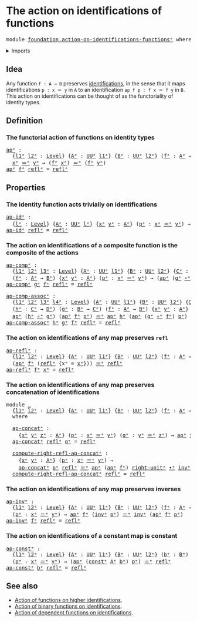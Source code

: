 # The action on identifications of functions

<pre class="Agda"><a id="55" class="Keyword">module</a> <a id="62" href="foundation.action-on-identifications-functions%25E1%25B5%2589.html" class="Module">foundation.action-on-identifications-functionsᵉ</a> <a id="110" class="Keyword">where</a>
</pre>
<details><summary>Imports</summary>

<pre class="Agda"><a id="166" class="Keyword">open</a> <a id="171" class="Keyword">import</a> <a id="178" href="foundation.universe-levels%25E1%25B5%2589.html" class="Module">foundation.universe-levelsᵉ</a>

<a id="207" class="Keyword">open</a> <a id="212" class="Keyword">import</a> <a id="219" href="foundation-core.constant-maps%25E1%25B5%2589.html" class="Module">foundation-core.constant-mapsᵉ</a>
<a id="250" class="Keyword">open</a> <a id="255" class="Keyword">import</a> <a id="262" href="foundation-core.function-types%25E1%25B5%2589.html" class="Module">foundation-core.function-typesᵉ</a>
<a id="294" class="Keyword">open</a> <a id="299" class="Keyword">import</a> <a id="306" href="foundation-core.identity-types%25E1%25B5%2589.html" class="Module">foundation-core.identity-typesᵉ</a>
</pre>
</details>

## Idea

Any function `f : A → B` preserves
[identifications](foundation-core.identity-types.md), in the sense that it maps
identifications `p : x ＝ y` in `A` to an identification `ap f p : f x ＝ f y`
in `B`. This action on identifications can be thought of as the functoriality of
identity types.

## Definition

### The functorial action of functions on identity types

<pre class="Agda"><a id="apᵉ"></a><a id="735" href="foundation.action-on-identifications-functions%25E1%25B5%2589.html#735" class="Function">apᵉ</a> <a id="739" class="Symbol">:</a>
  <a id="743" class="Symbol">{</a><a id="744" href="foundation.action-on-identifications-functions%25E1%25B5%2589.html#744" class="Bound">l1ᵉ</a> <a id="748" href="foundation.action-on-identifications-functions%25E1%25B5%2589.html#748" class="Bound">l2ᵉ</a> <a id="752" class="Symbol">:</a> <a id="754" href="Agda.Primitive.html#742" class="Postulate">Level</a><a id="759" class="Symbol">}</a> <a id="761" class="Symbol">{</a><a id="762" href="foundation.action-on-identifications-functions%25E1%25B5%2589.html#762" class="Bound">Aᵉ</a> <a id="765" class="Symbol">:</a> <a id="767" href="Agda.Primitive.html#429" class="Primitive">UUᵉ</a> <a id="771" href="foundation.action-on-identifications-functions%25E1%25B5%2589.html#744" class="Bound">l1ᵉ</a><a id="774" class="Symbol">}</a> <a id="776" class="Symbol">{</a><a id="777" href="foundation.action-on-identifications-functions%25E1%25B5%2589.html#777" class="Bound">Bᵉ</a> <a id="780" class="Symbol">:</a> <a id="782" href="Agda.Primitive.html#429" class="Primitive">UUᵉ</a> <a id="786" href="foundation.action-on-identifications-functions%25E1%25B5%2589.html#748" class="Bound">l2ᵉ</a><a id="789" class="Symbol">}</a> <a id="791" class="Symbol">(</a><a id="792" href="foundation.action-on-identifications-functions%25E1%25B5%2589.html#792" class="Bound">fᵉ</a> <a id="795" class="Symbol">:</a> <a id="797" href="foundation.action-on-identifications-functions%25E1%25B5%2589.html#762" class="Bound">Aᵉ</a> <a id="800" class="Symbol">→</a> <a id="802" href="foundation.action-on-identifications-functions%25E1%25B5%2589.html#777" class="Bound">Bᵉ</a><a id="804" class="Symbol">)</a> <a id="806" class="Symbol">{</a><a id="807" href="foundation.action-on-identifications-functions%25E1%25B5%2589.html#807" class="Bound">xᵉ</a> <a id="810" href="foundation.action-on-identifications-functions%25E1%25B5%2589.html#810" class="Bound">yᵉ</a> <a id="813" class="Symbol">:</a> <a id="815" href="foundation.action-on-identifications-functions%25E1%25B5%2589.html#762" class="Bound">Aᵉ</a><a id="817" class="Symbol">}</a> <a id="819" class="Symbol">→</a>
  <a id="823" href="foundation.action-on-identifications-functions%25E1%25B5%2589.html#807" class="Bound">xᵉ</a> <a id="826" href="foundation-core.identity-types%25E1%25B5%2589.html#2730" class="Function Operator">＝ᵉ</a> <a id="829" href="foundation.action-on-identifications-functions%25E1%25B5%2589.html#810" class="Bound">yᵉ</a> <a id="832" class="Symbol">→</a> <a id="834" class="Symbol">(</a><a id="835" href="foundation.action-on-identifications-functions%25E1%25B5%2589.html#792" class="Bound">fᵉ</a> <a id="838" href="foundation.action-on-identifications-functions%25E1%25B5%2589.html#807" class="Bound">xᵉ</a><a id="840" class="Symbol">)</a> <a id="842" href="foundation-core.identity-types%25E1%25B5%2589.html#2730" class="Function Operator">＝ᵉ</a> <a id="845" class="Symbol">(</a><a id="846" href="foundation.action-on-identifications-functions%25E1%25B5%2589.html#792" class="Bound">fᵉ</a> <a id="849" href="foundation.action-on-identifications-functions%25E1%25B5%2589.html#810" class="Bound">yᵉ</a><a id="851" class="Symbol">)</a>
<a id="853" href="foundation.action-on-identifications-functions%25E1%25B5%2589.html#735" class="Function">apᵉ</a> <a id="857" href="foundation.action-on-identifications-functions%25E1%25B5%2589.html#857" class="Bound">fᵉ</a> <a id="860" href="foundation-core.identity-types%25E1%25B5%2589.html#2694" class="InductiveConstructor">reflᵉ</a> <a id="866" class="Symbol">=</a> <a id="868" href="foundation-core.identity-types%25E1%25B5%2589.html#2694" class="InductiveConstructor">reflᵉ</a>
</pre>
## Properties

### The identity function acts trivially on identifications

<pre class="Agda"><a id="ap-idᵉ"></a><a id="963" href="foundation.action-on-identifications-functions%25E1%25B5%2589.html#963" class="Function">ap-idᵉ</a> <a id="970" class="Symbol">:</a>
  <a id="974" class="Symbol">{</a><a id="975" href="foundation.action-on-identifications-functions%25E1%25B5%2589.html#975" class="Bound">lᵉ</a> <a id="978" class="Symbol">:</a> <a id="980" href="Agda.Primitive.html#742" class="Postulate">Level</a><a id="985" class="Symbol">}</a> <a id="987" class="Symbol">{</a><a id="988" href="foundation.action-on-identifications-functions%25E1%25B5%2589.html#988" class="Bound">Aᵉ</a> <a id="991" class="Symbol">:</a> <a id="993" href="Agda.Primitive.html#429" class="Primitive">UUᵉ</a> <a id="997" href="foundation.action-on-identifications-functions%25E1%25B5%2589.html#975" class="Bound">lᵉ</a><a id="999" class="Symbol">}</a> <a id="1001" class="Symbol">{</a><a id="1002" href="foundation.action-on-identifications-functions%25E1%25B5%2589.html#1002" class="Bound">xᵉ</a> <a id="1005" href="foundation.action-on-identifications-functions%25E1%25B5%2589.html#1005" class="Bound">yᵉ</a> <a id="1008" class="Symbol">:</a> <a id="1010" href="foundation.action-on-identifications-functions%25E1%25B5%2589.html#988" class="Bound">Aᵉ</a><a id="1012" class="Symbol">}</a> <a id="1014" class="Symbol">(</a><a id="1015" href="foundation.action-on-identifications-functions%25E1%25B5%2589.html#1015" class="Bound">pᵉ</a> <a id="1018" class="Symbol">:</a> <a id="1020" href="foundation.action-on-identifications-functions%25E1%25B5%2589.html#1002" class="Bound">xᵉ</a> <a id="1023" href="foundation-core.identity-types%25E1%25B5%2589.html#2730" class="Function Operator">＝ᵉ</a> <a id="1026" href="foundation.action-on-identifications-functions%25E1%25B5%2589.html#1005" class="Bound">yᵉ</a><a id="1028" class="Symbol">)</a> <a id="1030" class="Symbol">→</a> <a id="1032" class="Symbol">(</a><a id="1033" href="foundation.action-on-identifications-functions%25E1%25B5%2589.html#735" class="Function">apᵉ</a> <a id="1037" href="foundation-core.function-types%25E1%25B5%2589.html#309" class="Function">idᵉ</a> <a id="1041" href="foundation.action-on-identifications-functions%25E1%25B5%2589.html#1015" class="Bound">pᵉ</a><a id="1043" class="Symbol">)</a> <a id="1045" href="foundation-core.identity-types%25E1%25B5%2589.html#2730" class="Function Operator">＝ᵉ</a> <a id="1048" href="foundation.action-on-identifications-functions%25E1%25B5%2589.html#1015" class="Bound">pᵉ</a>
<a id="1051" href="foundation.action-on-identifications-functions%25E1%25B5%2589.html#963" class="Function">ap-idᵉ</a> <a id="1058" href="foundation-core.identity-types%25E1%25B5%2589.html#2694" class="InductiveConstructor">reflᵉ</a> <a id="1064" class="Symbol">=</a> <a id="1066" href="foundation-core.identity-types%25E1%25B5%2589.html#2694" class="InductiveConstructor">reflᵉ</a>
</pre>
### The action on identifications of a composite function is the composite of the actions

<pre class="Agda"><a id="ap-compᵉ"></a><a id="1176" href="foundation.action-on-identifications-functions%25E1%25B5%2589.html#1176" class="Function">ap-compᵉ</a> <a id="1185" class="Symbol">:</a>
  <a id="1189" class="Symbol">{</a><a id="1190" href="foundation.action-on-identifications-functions%25E1%25B5%2589.html#1190" class="Bound">l1ᵉ</a> <a id="1194" href="foundation.action-on-identifications-functions%25E1%25B5%2589.html#1194" class="Bound">l2ᵉ</a> <a id="1198" href="foundation.action-on-identifications-functions%25E1%25B5%2589.html#1198" class="Bound">l3ᵉ</a> <a id="1202" class="Symbol">:</a> <a id="1204" href="Agda.Primitive.html#742" class="Postulate">Level</a><a id="1209" class="Symbol">}</a> <a id="1211" class="Symbol">{</a><a id="1212" href="foundation.action-on-identifications-functions%25E1%25B5%2589.html#1212" class="Bound">Aᵉ</a> <a id="1215" class="Symbol">:</a> <a id="1217" href="Agda.Primitive.html#429" class="Primitive">UUᵉ</a> <a id="1221" href="foundation.action-on-identifications-functions%25E1%25B5%2589.html#1190" class="Bound">l1ᵉ</a><a id="1224" class="Symbol">}</a> <a id="1226" class="Symbol">{</a><a id="1227" href="foundation.action-on-identifications-functions%25E1%25B5%2589.html#1227" class="Bound">Bᵉ</a> <a id="1230" class="Symbol">:</a> <a id="1232" href="Agda.Primitive.html#429" class="Primitive">UUᵉ</a> <a id="1236" href="foundation.action-on-identifications-functions%25E1%25B5%2589.html#1194" class="Bound">l2ᵉ</a><a id="1239" class="Symbol">}</a> <a id="1241" class="Symbol">{</a><a id="1242" href="foundation.action-on-identifications-functions%25E1%25B5%2589.html#1242" class="Bound">Cᵉ</a> <a id="1245" class="Symbol">:</a> <a id="1247" href="Agda.Primitive.html#429" class="Primitive">UUᵉ</a> <a id="1251" href="foundation.action-on-identifications-functions%25E1%25B5%2589.html#1198" class="Bound">l3ᵉ</a><a id="1254" class="Symbol">}</a> <a id="1256" class="Symbol">(</a><a id="1257" href="foundation.action-on-identifications-functions%25E1%25B5%2589.html#1257" class="Bound">gᵉ</a> <a id="1260" class="Symbol">:</a> <a id="1262" href="foundation.action-on-identifications-functions%25E1%25B5%2589.html#1227" class="Bound">Bᵉ</a> <a id="1265" class="Symbol">→</a> <a id="1267" href="foundation.action-on-identifications-functions%25E1%25B5%2589.html#1242" class="Bound">Cᵉ</a><a id="1269" class="Symbol">)</a>
  <a id="1273" class="Symbol">(</a><a id="1274" href="foundation.action-on-identifications-functions%25E1%25B5%2589.html#1274" class="Bound">fᵉ</a> <a id="1277" class="Symbol">:</a> <a id="1279" href="foundation.action-on-identifications-functions%25E1%25B5%2589.html#1212" class="Bound">Aᵉ</a> <a id="1282" class="Symbol">→</a> <a id="1284" href="foundation.action-on-identifications-functions%25E1%25B5%2589.html#1227" class="Bound">Bᵉ</a><a id="1286" class="Symbol">)</a> <a id="1288" class="Symbol">{</a><a id="1289" href="foundation.action-on-identifications-functions%25E1%25B5%2589.html#1289" class="Bound">xᵉ</a> <a id="1292" href="foundation.action-on-identifications-functions%25E1%25B5%2589.html#1292" class="Bound">yᵉ</a> <a id="1295" class="Symbol">:</a> <a id="1297" href="foundation.action-on-identifications-functions%25E1%25B5%2589.html#1212" class="Bound">Aᵉ</a><a id="1299" class="Symbol">}</a> <a id="1301" class="Symbol">(</a><a id="1302" href="foundation.action-on-identifications-functions%25E1%25B5%2589.html#1302" class="Bound">pᵉ</a> <a id="1305" class="Symbol">:</a> <a id="1307" href="foundation.action-on-identifications-functions%25E1%25B5%2589.html#1289" class="Bound">xᵉ</a> <a id="1310" href="foundation-core.identity-types%25E1%25B5%2589.html#2730" class="Function Operator">＝ᵉ</a> <a id="1313" href="foundation.action-on-identifications-functions%25E1%25B5%2589.html#1292" class="Bound">yᵉ</a><a id="1315" class="Symbol">)</a> <a id="1317" class="Symbol">→</a> <a id="1319" class="Symbol">(</a><a id="1320" href="foundation.action-on-identifications-functions%25E1%25B5%2589.html#735" class="Function">apᵉ</a> <a id="1324" class="Symbol">(</a><a id="1325" href="foundation.action-on-identifications-functions%25E1%25B5%2589.html#1257" class="Bound">gᵉ</a> <a id="1328" href="foundation-core.function-types%25E1%25B5%2589.html#476" class="Function Operator">∘ᵉ</a> <a id="1331" href="foundation.action-on-identifications-functions%25E1%25B5%2589.html#1274" class="Bound">fᵉ</a><a id="1333" class="Symbol">)</a> <a id="1335" href="foundation.action-on-identifications-functions%25E1%25B5%2589.html#1302" class="Bound">pᵉ</a><a id="1337" class="Symbol">)</a> <a id="1339" href="foundation-core.identity-types%25E1%25B5%2589.html#2730" class="Function Operator">＝ᵉ</a> <a id="1342" class="Symbol">((</a><a id="1344" href="foundation.action-on-identifications-functions%25E1%25B5%2589.html#735" class="Function">apᵉ</a> <a id="1348" href="foundation.action-on-identifications-functions%25E1%25B5%2589.html#1257" class="Bound">gᵉ</a> <a id="1351" href="foundation-core.function-types%25E1%25B5%2589.html#476" class="Function Operator">∘ᵉ</a> <a id="1354" href="foundation.action-on-identifications-functions%25E1%25B5%2589.html#735" class="Function">apᵉ</a> <a id="1358" href="foundation.action-on-identifications-functions%25E1%25B5%2589.html#1274" class="Bound">fᵉ</a><a id="1360" class="Symbol">)</a> <a id="1362" href="foundation.action-on-identifications-functions%25E1%25B5%2589.html#1302" class="Bound">pᵉ</a><a id="1364" class="Symbol">)</a>
<a id="1366" href="foundation.action-on-identifications-functions%25E1%25B5%2589.html#1176" class="Function">ap-compᵉ</a> <a id="1375" href="foundation.action-on-identifications-functions%25E1%25B5%2589.html#1375" class="Bound">gᵉ</a> <a id="1378" href="foundation.action-on-identifications-functions%25E1%25B5%2589.html#1378" class="Bound">fᵉ</a> <a id="1381" href="foundation-core.identity-types%25E1%25B5%2589.html#2694" class="InductiveConstructor">reflᵉ</a> <a id="1387" class="Symbol">=</a> <a id="1389" href="foundation-core.identity-types%25E1%25B5%2589.html#2694" class="InductiveConstructor">reflᵉ</a>

<a id="ap-comp-assocᵉ"></a><a id="1396" href="foundation.action-on-identifications-functions%25E1%25B5%2589.html#1396" class="Function">ap-comp-assocᵉ</a> <a id="1411" class="Symbol">:</a>
  <a id="1415" class="Symbol">{</a><a id="1416" href="foundation.action-on-identifications-functions%25E1%25B5%2589.html#1416" class="Bound">l1ᵉ</a> <a id="1420" href="foundation.action-on-identifications-functions%25E1%25B5%2589.html#1420" class="Bound">l2ᵉ</a> <a id="1424" href="foundation.action-on-identifications-functions%25E1%25B5%2589.html#1424" class="Bound">l3ᵉ</a> <a id="1428" href="foundation.action-on-identifications-functions%25E1%25B5%2589.html#1428" class="Bound">l4ᵉ</a> <a id="1432" class="Symbol">:</a> <a id="1434" href="Agda.Primitive.html#742" class="Postulate">Level</a><a id="1439" class="Symbol">}</a> <a id="1441" class="Symbol">{</a><a id="1442" href="foundation.action-on-identifications-functions%25E1%25B5%2589.html#1442" class="Bound">Aᵉ</a> <a id="1445" class="Symbol">:</a> <a id="1447" href="Agda.Primitive.html#429" class="Primitive">UUᵉ</a> <a id="1451" href="foundation.action-on-identifications-functions%25E1%25B5%2589.html#1416" class="Bound">l1ᵉ</a><a id="1454" class="Symbol">}</a> <a id="1456" class="Symbol">{</a><a id="1457" href="foundation.action-on-identifications-functions%25E1%25B5%2589.html#1457" class="Bound">Bᵉ</a> <a id="1460" class="Symbol">:</a> <a id="1462" href="Agda.Primitive.html#429" class="Primitive">UUᵉ</a> <a id="1466" href="foundation.action-on-identifications-functions%25E1%25B5%2589.html#1420" class="Bound">l2ᵉ</a><a id="1469" class="Symbol">}</a> <a id="1471" class="Symbol">{</a><a id="1472" href="foundation.action-on-identifications-functions%25E1%25B5%2589.html#1472" class="Bound">Cᵉ</a> <a id="1475" class="Symbol">:</a> <a id="1477" href="Agda.Primitive.html#429" class="Primitive">UUᵉ</a> <a id="1481" href="foundation.action-on-identifications-functions%25E1%25B5%2589.html#1424" class="Bound">l3ᵉ</a><a id="1484" class="Symbol">}</a> <a id="1486" class="Symbol">{</a><a id="1487" href="foundation.action-on-identifications-functions%25E1%25B5%2589.html#1487" class="Bound">Dᵉ</a> <a id="1490" class="Symbol">:</a> <a id="1492" href="Agda.Primitive.html#429" class="Primitive">UUᵉ</a> <a id="1496" href="foundation.action-on-identifications-functions%25E1%25B5%2589.html#1428" class="Bound">l4ᵉ</a><a id="1499" class="Symbol">}</a>
  <a id="1503" class="Symbol">(</a><a id="1504" href="foundation.action-on-identifications-functions%25E1%25B5%2589.html#1504" class="Bound">hᵉ</a> <a id="1507" class="Symbol">:</a> <a id="1509" href="foundation.action-on-identifications-functions%25E1%25B5%2589.html#1472" class="Bound">Cᵉ</a> <a id="1512" class="Symbol">→</a> <a id="1514" href="foundation.action-on-identifications-functions%25E1%25B5%2589.html#1487" class="Bound">Dᵉ</a><a id="1516" class="Symbol">)</a> <a id="1518" class="Symbol">(</a><a id="1519" href="foundation.action-on-identifications-functions%25E1%25B5%2589.html#1519" class="Bound">gᵉ</a> <a id="1522" class="Symbol">:</a> <a id="1524" href="foundation.action-on-identifications-functions%25E1%25B5%2589.html#1457" class="Bound">Bᵉ</a> <a id="1527" class="Symbol">→</a> <a id="1529" href="foundation.action-on-identifications-functions%25E1%25B5%2589.html#1472" class="Bound">Cᵉ</a><a id="1531" class="Symbol">)</a> <a id="1533" class="Symbol">(</a><a id="1534" href="foundation.action-on-identifications-functions%25E1%25B5%2589.html#1534" class="Bound">fᵉ</a> <a id="1537" class="Symbol">:</a> <a id="1539" href="foundation.action-on-identifications-functions%25E1%25B5%2589.html#1442" class="Bound">Aᵉ</a> <a id="1542" class="Symbol">→</a> <a id="1544" href="foundation.action-on-identifications-functions%25E1%25B5%2589.html#1457" class="Bound">Bᵉ</a><a id="1546" class="Symbol">)</a> <a id="1548" class="Symbol">{</a><a id="1549" href="foundation.action-on-identifications-functions%25E1%25B5%2589.html#1549" class="Bound">xᵉ</a> <a id="1552" href="foundation.action-on-identifications-functions%25E1%25B5%2589.html#1552" class="Bound">yᵉ</a> <a id="1555" class="Symbol">:</a> <a id="1557" href="foundation.action-on-identifications-functions%25E1%25B5%2589.html#1442" class="Bound">Aᵉ</a><a id="1559" class="Symbol">}</a> <a id="1561" class="Symbol">(</a><a id="1562" href="foundation.action-on-identifications-functions%25E1%25B5%2589.html#1562" class="Bound">pᵉ</a> <a id="1565" class="Symbol">:</a> <a id="1567" href="foundation.action-on-identifications-functions%25E1%25B5%2589.html#1549" class="Bound">xᵉ</a> <a id="1570" href="foundation-core.identity-types%25E1%25B5%2589.html#2730" class="Function Operator">＝ᵉ</a> <a id="1573" href="foundation.action-on-identifications-functions%25E1%25B5%2589.html#1552" class="Bound">yᵉ</a><a id="1575" class="Symbol">)</a> <a id="1577" class="Symbol">→</a>
  <a id="1581" href="foundation.action-on-identifications-functions%25E1%25B5%2589.html#735" class="Function">apᵉ</a> <a id="1585" class="Symbol">(</a><a id="1586" href="foundation.action-on-identifications-functions%25E1%25B5%2589.html#1504" class="Bound">hᵉ</a> <a id="1589" href="foundation-core.function-types%25E1%25B5%2589.html#476" class="Function Operator">∘ᵉ</a> <a id="1592" href="foundation.action-on-identifications-functions%25E1%25B5%2589.html#1519" class="Bound">gᵉ</a><a id="1594" class="Symbol">)</a> <a id="1596" class="Symbol">(</a><a id="1597" href="foundation.action-on-identifications-functions%25E1%25B5%2589.html#735" class="Function">apᵉ</a> <a id="1601" href="foundation.action-on-identifications-functions%25E1%25B5%2589.html#1534" class="Bound">fᵉ</a> <a id="1604" href="foundation.action-on-identifications-functions%25E1%25B5%2589.html#1562" class="Bound">pᵉ</a><a id="1606" class="Symbol">)</a> <a id="1608" href="foundation-core.identity-types%25E1%25B5%2589.html#2730" class="Function Operator">＝ᵉ</a> <a id="1611" href="foundation.action-on-identifications-functions%25E1%25B5%2589.html#735" class="Function">apᵉ</a> <a id="1615" href="foundation.action-on-identifications-functions%25E1%25B5%2589.html#1504" class="Bound">hᵉ</a> <a id="1618" class="Symbol">(</a><a id="1619" href="foundation.action-on-identifications-functions%25E1%25B5%2589.html#735" class="Function">apᵉ</a> <a id="1623" class="Symbol">(</a><a id="1624" href="foundation.action-on-identifications-functions%25E1%25B5%2589.html#1519" class="Bound">gᵉ</a> <a id="1627" href="foundation-core.function-types%25E1%25B5%2589.html#476" class="Function Operator">∘ᵉ</a> <a id="1630" href="foundation.action-on-identifications-functions%25E1%25B5%2589.html#1534" class="Bound">fᵉ</a><a id="1632" class="Symbol">)</a> <a id="1634" href="foundation.action-on-identifications-functions%25E1%25B5%2589.html#1562" class="Bound">pᵉ</a><a id="1636" class="Symbol">)</a>
<a id="1638" href="foundation.action-on-identifications-functions%25E1%25B5%2589.html#1396" class="Function">ap-comp-assocᵉ</a> <a id="1653" href="foundation.action-on-identifications-functions%25E1%25B5%2589.html#1653" class="Bound">hᵉ</a> <a id="1656" href="foundation.action-on-identifications-functions%25E1%25B5%2589.html#1656" class="Bound">gᵉ</a> <a id="1659" href="foundation.action-on-identifications-functions%25E1%25B5%2589.html#1659" class="Bound">fᵉ</a> <a id="1662" href="foundation-core.identity-types%25E1%25B5%2589.html#2694" class="InductiveConstructor">reflᵉ</a> <a id="1668" class="Symbol">=</a> <a id="1670" href="foundation-core.identity-types%25E1%25B5%2589.html#2694" class="InductiveConstructor">reflᵉ</a>
</pre>
### The action on identifications of any map preserves `refl`

<pre class="Agda"><a id="ap-reflᵉ"></a><a id="1752" href="foundation.action-on-identifications-functions%25E1%25B5%2589.html#1752" class="Function">ap-reflᵉ</a> <a id="1761" class="Symbol">:</a>
  <a id="1765" class="Symbol">{</a><a id="1766" href="foundation.action-on-identifications-functions%25E1%25B5%2589.html#1766" class="Bound">l1ᵉ</a> <a id="1770" href="foundation.action-on-identifications-functions%25E1%25B5%2589.html#1770" class="Bound">l2ᵉ</a> <a id="1774" class="Symbol">:</a> <a id="1776" href="Agda.Primitive.html#742" class="Postulate">Level</a><a id="1781" class="Symbol">}</a> <a id="1783" class="Symbol">{</a><a id="1784" href="foundation.action-on-identifications-functions%25E1%25B5%2589.html#1784" class="Bound">Aᵉ</a> <a id="1787" class="Symbol">:</a> <a id="1789" href="Agda.Primitive.html#429" class="Primitive">UUᵉ</a> <a id="1793" href="foundation.action-on-identifications-functions%25E1%25B5%2589.html#1766" class="Bound">l1ᵉ</a><a id="1796" class="Symbol">}</a> <a id="1798" class="Symbol">{</a><a id="1799" href="foundation.action-on-identifications-functions%25E1%25B5%2589.html#1799" class="Bound">Bᵉ</a> <a id="1802" class="Symbol">:</a> <a id="1804" href="Agda.Primitive.html#429" class="Primitive">UUᵉ</a> <a id="1808" href="foundation.action-on-identifications-functions%25E1%25B5%2589.html#1770" class="Bound">l2ᵉ</a><a id="1811" class="Symbol">}</a> <a id="1813" class="Symbol">(</a><a id="1814" href="foundation.action-on-identifications-functions%25E1%25B5%2589.html#1814" class="Bound">fᵉ</a> <a id="1817" class="Symbol">:</a> <a id="1819" href="foundation.action-on-identifications-functions%25E1%25B5%2589.html#1784" class="Bound">Aᵉ</a> <a id="1822" class="Symbol">→</a> <a id="1824" href="foundation.action-on-identifications-functions%25E1%25B5%2589.html#1799" class="Bound">Bᵉ</a><a id="1826" class="Symbol">)</a> <a id="1828" class="Symbol">(</a><a id="1829" href="foundation.action-on-identifications-functions%25E1%25B5%2589.html#1829" class="Bound">xᵉ</a> <a id="1832" class="Symbol">:</a> <a id="1834" href="foundation.action-on-identifications-functions%25E1%25B5%2589.html#1784" class="Bound">Aᵉ</a><a id="1836" class="Symbol">)</a> <a id="1838" class="Symbol">→</a>
  <a id="1842" class="Symbol">(</a><a id="1843" href="foundation.action-on-identifications-functions%25E1%25B5%2589.html#735" class="Function">apᵉ</a> <a id="1847" href="foundation.action-on-identifications-functions%25E1%25B5%2589.html#1814" class="Bound">fᵉ</a> <a id="1850" class="Symbol">(</a><a id="1851" href="foundation-core.identity-types%25E1%25B5%2589.html#2694" class="InductiveConstructor">reflᵉ</a> <a id="1857" class="Symbol">{</a><a id="1858" class="Argument">xᵉ</a> <a id="1861" class="Symbol">=</a> <a id="1863" href="foundation.action-on-identifications-functions%25E1%25B5%2589.html#1829" class="Bound">xᵉ</a><a id="1865" class="Symbol">}))</a> <a id="1869" href="foundation-core.identity-types%25E1%25B5%2589.html#2730" class="Function Operator">＝ᵉ</a> <a id="1872" href="foundation-core.identity-types%25E1%25B5%2589.html#2694" class="InductiveConstructor">reflᵉ</a>
<a id="1878" href="foundation.action-on-identifications-functions%25E1%25B5%2589.html#1752" class="Function">ap-reflᵉ</a> <a id="1887" href="foundation.action-on-identifications-functions%25E1%25B5%2589.html#1887" class="Bound">fᵉ</a> <a id="1890" href="foundation.action-on-identifications-functions%25E1%25B5%2589.html#1890" class="Bound">xᵉ</a> <a id="1893" class="Symbol">=</a> <a id="1895" href="foundation-core.identity-types%25E1%25B5%2589.html#2694" class="InductiveConstructor">reflᵉ</a>
</pre>
### The action on identifications of any map preserves concatenation of identifications

<pre class="Agda"><a id="2003" class="Keyword">module</a> <a id="2010" href="foundation.action-on-identifications-functions%25E1%25B5%2589.html#2010" class="Module">_</a>
  <a id="2014" class="Symbol">{</a><a id="2015" href="foundation.action-on-identifications-functions%25E1%25B5%2589.html#2015" class="Bound">l1ᵉ</a> <a id="2019" href="foundation.action-on-identifications-functions%25E1%25B5%2589.html#2019" class="Bound">l2ᵉ</a> <a id="2023" class="Symbol">:</a> <a id="2025" href="Agda.Primitive.html#742" class="Postulate">Level</a><a id="2030" class="Symbol">}</a> <a id="2032" class="Symbol">{</a><a id="2033" href="foundation.action-on-identifications-functions%25E1%25B5%2589.html#2033" class="Bound">Aᵉ</a> <a id="2036" class="Symbol">:</a> <a id="2038" href="Agda.Primitive.html#429" class="Primitive">UUᵉ</a> <a id="2042" href="foundation.action-on-identifications-functions%25E1%25B5%2589.html#2015" class="Bound">l1ᵉ</a><a id="2045" class="Symbol">}</a> <a id="2047" class="Symbol">{</a><a id="2048" href="foundation.action-on-identifications-functions%25E1%25B5%2589.html#2048" class="Bound">Bᵉ</a> <a id="2051" class="Symbol">:</a> <a id="2053" href="Agda.Primitive.html#429" class="Primitive">UUᵉ</a> <a id="2057" href="foundation.action-on-identifications-functions%25E1%25B5%2589.html#2019" class="Bound">l2ᵉ</a><a id="2060" class="Symbol">}</a> <a id="2062" class="Symbol">(</a><a id="2063" href="foundation.action-on-identifications-functions%25E1%25B5%2589.html#2063" class="Bound">fᵉ</a> <a id="2066" class="Symbol">:</a> <a id="2068" href="foundation.action-on-identifications-functions%25E1%25B5%2589.html#2033" class="Bound">Aᵉ</a> <a id="2071" class="Symbol">→</a> <a id="2073" href="foundation.action-on-identifications-functions%25E1%25B5%2589.html#2048" class="Bound">Bᵉ</a><a id="2075" class="Symbol">)</a>
  <a id="2079" class="Keyword">where</a>

  <a id="2088" href="foundation.action-on-identifications-functions%25E1%25B5%2589.html#2088" class="Function">ap-concatᵉ</a> <a id="2099" class="Symbol">:</a>
    <a id="2105" class="Symbol">{</a><a id="2106" href="foundation.action-on-identifications-functions%25E1%25B5%2589.html#2106" class="Bound">xᵉ</a> <a id="2109" href="foundation.action-on-identifications-functions%25E1%25B5%2589.html#2109" class="Bound">yᵉ</a> <a id="2112" href="foundation.action-on-identifications-functions%25E1%25B5%2589.html#2112" class="Bound">zᵉ</a> <a id="2115" class="Symbol">:</a> <a id="2117" href="foundation.action-on-identifications-functions%25E1%25B5%2589.html#2033" class="Bound">Aᵉ</a><a id="2119" class="Symbol">}</a> <a id="2121" class="Symbol">(</a><a id="2122" href="foundation.action-on-identifications-functions%25E1%25B5%2589.html#2122" class="Bound">pᵉ</a> <a id="2125" class="Symbol">:</a> <a id="2127" href="foundation.action-on-identifications-functions%25E1%25B5%2589.html#2106" class="Bound">xᵉ</a> <a id="2130" href="foundation-core.identity-types%25E1%25B5%2589.html#2730" class="Function Operator">＝ᵉ</a> <a id="2133" href="foundation.action-on-identifications-functions%25E1%25B5%2589.html#2109" class="Bound">yᵉ</a><a id="2135" class="Symbol">)</a> <a id="2137" class="Symbol">(</a><a id="2138" href="foundation.action-on-identifications-functions%25E1%25B5%2589.html#2138" class="Bound">qᵉ</a> <a id="2141" class="Symbol">:</a> <a id="2143" href="foundation.action-on-identifications-functions%25E1%25B5%2589.html#2109" class="Bound">yᵉ</a> <a id="2146" href="foundation-core.identity-types%25E1%25B5%2589.html#2730" class="Function Operator">＝ᵉ</a> <a id="2149" href="foundation.action-on-identifications-functions%25E1%25B5%2589.html#2112" class="Bound">zᵉ</a><a id="2151" class="Symbol">)</a> <a id="2153" class="Symbol">→</a> <a id="2155" href="foundation.action-on-identifications-functions%25E1%25B5%2589.html#735" class="Function">apᵉ</a> <a id="2159" href="foundation.action-on-identifications-functions%25E1%25B5%2589.html#2063" class="Bound">fᵉ</a> <a id="2162" class="Symbol">(</a><a id="2163" href="foundation.action-on-identifications-functions%25E1%25B5%2589.html#2122" class="Bound">pᵉ</a> <a id="2166" href="foundation-core.identity-types%25E1%25B5%2589.html#5906" class="Function Operator">∙ᵉ</a> <a id="2169" href="foundation.action-on-identifications-functions%25E1%25B5%2589.html#2138" class="Bound">qᵉ</a><a id="2171" class="Symbol">)</a> <a id="2173" href="foundation-core.identity-types%25E1%25B5%2589.html#2730" class="Function Operator">＝ᵉ</a> <a id="2176" href="foundation.action-on-identifications-functions%25E1%25B5%2589.html#735" class="Function">apᵉ</a> <a id="2180" href="foundation.action-on-identifications-functions%25E1%25B5%2589.html#2063" class="Bound">fᵉ</a> <a id="2183" href="foundation.action-on-identifications-functions%25E1%25B5%2589.html#2122" class="Bound">pᵉ</a> <a id="2186" href="foundation-core.identity-types%25E1%25B5%2589.html#5906" class="Function Operator">∙ᵉ</a> <a id="2189" href="foundation.action-on-identifications-functions%25E1%25B5%2589.html#735" class="Function">apᵉ</a> <a id="2193" href="foundation.action-on-identifications-functions%25E1%25B5%2589.html#2063" class="Bound">fᵉ</a> <a id="2196" href="foundation.action-on-identifications-functions%25E1%25B5%2589.html#2138" class="Bound">qᵉ</a>
  <a id="2201" href="foundation.action-on-identifications-functions%25E1%25B5%2589.html#2088" class="Function">ap-concatᵉ</a> <a id="2212" href="foundation-core.identity-types%25E1%25B5%2589.html#2694" class="InductiveConstructor">reflᵉ</a> <a id="2218" href="foundation.action-on-identifications-functions%25E1%25B5%2589.html#2218" class="Bound">qᵉ</a> <a id="2221" class="Symbol">=</a> <a id="2223" href="foundation-core.identity-types%25E1%25B5%2589.html#2694" class="InductiveConstructor">reflᵉ</a>

  <a id="2232" href="foundation.action-on-identifications-functions%25E1%25B5%2589.html#2232" class="Function">compute-right-refl-ap-concatᵉ</a> <a id="2262" class="Symbol">:</a>
    <a id="2268" class="Symbol">{</a><a id="2269" href="foundation.action-on-identifications-functions%25E1%25B5%2589.html#2269" class="Bound">xᵉ</a> <a id="2272" href="foundation.action-on-identifications-functions%25E1%25B5%2589.html#2272" class="Bound">yᵉ</a> <a id="2275" class="Symbol">:</a> <a id="2277" href="foundation.action-on-identifications-functions%25E1%25B5%2589.html#2033" class="Bound">Aᵉ</a><a id="2279" class="Symbol">}</a> <a id="2281" class="Symbol">(</a><a id="2282" href="foundation.action-on-identifications-functions%25E1%25B5%2589.html#2282" class="Bound">pᵉ</a> <a id="2285" class="Symbol">:</a> <a id="2287" href="foundation.action-on-identifications-functions%25E1%25B5%2589.html#2269" class="Bound">xᵉ</a> <a id="2290" href="foundation-core.identity-types%25E1%25B5%2589.html#2730" class="Function Operator">＝ᵉ</a> <a id="2293" href="foundation.action-on-identifications-functions%25E1%25B5%2589.html#2272" class="Bound">yᵉ</a><a id="2295" class="Symbol">)</a> <a id="2297" class="Symbol">→</a>
    <a id="2303" href="foundation.action-on-identifications-functions%25E1%25B5%2589.html#2088" class="Function">ap-concatᵉ</a> <a id="2314" href="foundation.action-on-identifications-functions%25E1%25B5%2589.html#2282" class="Bound">pᵉ</a> <a id="2317" href="foundation-core.identity-types%25E1%25B5%2589.html#2694" class="InductiveConstructor">reflᵉ</a> <a id="2323" href="foundation-core.identity-types%25E1%25B5%2589.html#2730" class="Function Operator">＝ᵉ</a> <a id="2326" href="foundation.action-on-identifications-functions%25E1%25B5%2589.html#735" class="Function">apᵉ</a> <a id="2330" class="Symbol">(</a><a id="2331" href="foundation.action-on-identifications-functions%25E1%25B5%2589.html#735" class="Function">apᵉ</a> <a id="2335" href="foundation.action-on-identifications-functions%25E1%25B5%2589.html#2063" class="Bound">fᵉ</a><a id="2337" class="Symbol">)</a> <a id="2339" href="foundation-core.identity-types%25E1%25B5%2589.html#8588" class="Function">right-unitᵉ</a> <a id="2351" href="foundation-core.identity-types%25E1%25B5%2589.html#5906" class="Function Operator">∙ᵉ</a> <a id="2354" href="foundation-core.identity-types%25E1%25B5%2589.html#6276" class="Function">invᵉ</a> <a id="2359" href="foundation-core.identity-types%25E1%25B5%2589.html#8588" class="Function">right-unitᵉ</a>
  <a id="2373" href="foundation.action-on-identifications-functions%25E1%25B5%2589.html#2232" class="Function">compute-right-refl-ap-concatᵉ</a> <a id="2403" href="foundation-core.identity-types%25E1%25B5%2589.html#2694" class="InductiveConstructor">reflᵉ</a> <a id="2409" class="Symbol">=</a> <a id="2411" href="foundation-core.identity-types%25E1%25B5%2589.html#2694" class="InductiveConstructor">reflᵉ</a>
</pre>
### The action on identifications of any map preserves inverses

<pre class="Agda"><a id="ap-invᵉ"></a><a id="2495" href="foundation.action-on-identifications-functions%25E1%25B5%2589.html#2495" class="Function">ap-invᵉ</a> <a id="2503" class="Symbol">:</a>
  <a id="2507" class="Symbol">{</a><a id="2508" href="foundation.action-on-identifications-functions%25E1%25B5%2589.html#2508" class="Bound">l1ᵉ</a> <a id="2512" href="foundation.action-on-identifications-functions%25E1%25B5%2589.html#2512" class="Bound">l2ᵉ</a> <a id="2516" class="Symbol">:</a> <a id="2518" href="Agda.Primitive.html#742" class="Postulate">Level</a><a id="2523" class="Symbol">}</a> <a id="2525" class="Symbol">{</a><a id="2526" href="foundation.action-on-identifications-functions%25E1%25B5%2589.html#2526" class="Bound">Aᵉ</a> <a id="2529" class="Symbol">:</a> <a id="2531" href="Agda.Primitive.html#429" class="Primitive">UUᵉ</a> <a id="2535" href="foundation.action-on-identifications-functions%25E1%25B5%2589.html#2508" class="Bound">l1ᵉ</a><a id="2538" class="Symbol">}</a> <a id="2540" class="Symbol">{</a><a id="2541" href="foundation.action-on-identifications-functions%25E1%25B5%2589.html#2541" class="Bound">Bᵉ</a> <a id="2544" class="Symbol">:</a> <a id="2546" href="Agda.Primitive.html#429" class="Primitive">UUᵉ</a> <a id="2550" href="foundation.action-on-identifications-functions%25E1%25B5%2589.html#2512" class="Bound">l2ᵉ</a><a id="2553" class="Symbol">}</a> <a id="2555" class="Symbol">(</a><a id="2556" href="foundation.action-on-identifications-functions%25E1%25B5%2589.html#2556" class="Bound">fᵉ</a> <a id="2559" class="Symbol">:</a> <a id="2561" href="foundation.action-on-identifications-functions%25E1%25B5%2589.html#2526" class="Bound">Aᵉ</a> <a id="2564" class="Symbol">→</a> <a id="2566" href="foundation.action-on-identifications-functions%25E1%25B5%2589.html#2541" class="Bound">Bᵉ</a><a id="2568" class="Symbol">)</a> <a id="2570" class="Symbol">{</a><a id="2571" href="foundation.action-on-identifications-functions%25E1%25B5%2589.html#2571" class="Bound">xᵉ</a> <a id="2574" href="foundation.action-on-identifications-functions%25E1%25B5%2589.html#2574" class="Bound">yᵉ</a> <a id="2577" class="Symbol">:</a> <a id="2579" href="foundation.action-on-identifications-functions%25E1%25B5%2589.html#2526" class="Bound">Aᵉ</a><a id="2581" class="Symbol">}</a>
  <a id="2585" class="Symbol">(</a><a id="2586" href="foundation.action-on-identifications-functions%25E1%25B5%2589.html#2586" class="Bound">pᵉ</a> <a id="2589" class="Symbol">:</a> <a id="2591" href="foundation.action-on-identifications-functions%25E1%25B5%2589.html#2571" class="Bound">xᵉ</a> <a id="2594" href="foundation-core.identity-types%25E1%25B5%2589.html#2730" class="Function Operator">＝ᵉ</a> <a id="2597" href="foundation.action-on-identifications-functions%25E1%25B5%2589.html#2574" class="Bound">yᵉ</a><a id="2599" class="Symbol">)</a> <a id="2601" class="Symbol">→</a> <a id="2603" href="foundation.action-on-identifications-functions%25E1%25B5%2589.html#735" class="Function">apᵉ</a> <a id="2607" href="foundation.action-on-identifications-functions%25E1%25B5%2589.html#2556" class="Bound">fᵉ</a> <a id="2610" class="Symbol">(</a><a id="2611" href="foundation-core.identity-types%25E1%25B5%2589.html#6276" class="Function">invᵉ</a> <a id="2616" href="foundation.action-on-identifications-functions%25E1%25B5%2589.html#2586" class="Bound">pᵉ</a><a id="2618" class="Symbol">)</a> <a id="2620" href="foundation-core.identity-types%25E1%25B5%2589.html#2730" class="Function Operator">＝ᵉ</a> <a id="2623" href="foundation-core.identity-types%25E1%25B5%2589.html#6276" class="Function">invᵉ</a> <a id="2628" class="Symbol">(</a><a id="2629" href="foundation.action-on-identifications-functions%25E1%25B5%2589.html#735" class="Function">apᵉ</a> <a id="2633" href="foundation.action-on-identifications-functions%25E1%25B5%2589.html#2556" class="Bound">fᵉ</a> <a id="2636" href="foundation.action-on-identifications-functions%25E1%25B5%2589.html#2586" class="Bound">pᵉ</a><a id="2638" class="Symbol">)</a>
<a id="2640" href="foundation.action-on-identifications-functions%25E1%25B5%2589.html#2495" class="Function">ap-invᵉ</a> <a id="2648" href="foundation.action-on-identifications-functions%25E1%25B5%2589.html#2648" class="Bound">fᵉ</a> <a id="2651" href="foundation-core.identity-types%25E1%25B5%2589.html#2694" class="InductiveConstructor">reflᵉ</a> <a id="2657" class="Symbol">=</a> <a id="2659" href="foundation-core.identity-types%25E1%25B5%2589.html#2694" class="InductiveConstructor">reflᵉ</a>
</pre>
### The action on identifications of a constant map is constant

<pre class="Agda"><a id="ap-constᵉ"></a><a id="2743" href="foundation.action-on-identifications-functions%25E1%25B5%2589.html#2743" class="Function">ap-constᵉ</a> <a id="2753" class="Symbol">:</a>
  <a id="2757" class="Symbol">{</a><a id="2758" href="foundation.action-on-identifications-functions%25E1%25B5%2589.html#2758" class="Bound">l1ᵉ</a> <a id="2762" href="foundation.action-on-identifications-functions%25E1%25B5%2589.html#2762" class="Bound">l2ᵉ</a> <a id="2766" class="Symbol">:</a> <a id="2768" href="Agda.Primitive.html#742" class="Postulate">Level</a><a id="2773" class="Symbol">}</a> <a id="2775" class="Symbol">{</a><a id="2776" href="foundation.action-on-identifications-functions%25E1%25B5%2589.html#2776" class="Bound">Aᵉ</a> <a id="2779" class="Symbol">:</a> <a id="2781" href="Agda.Primitive.html#429" class="Primitive">UUᵉ</a> <a id="2785" href="foundation.action-on-identifications-functions%25E1%25B5%2589.html#2758" class="Bound">l1ᵉ</a><a id="2788" class="Symbol">}</a> <a id="2790" class="Symbol">{</a><a id="2791" href="foundation.action-on-identifications-functions%25E1%25B5%2589.html#2791" class="Bound">Bᵉ</a> <a id="2794" class="Symbol">:</a> <a id="2796" href="Agda.Primitive.html#429" class="Primitive">UUᵉ</a> <a id="2800" href="foundation.action-on-identifications-functions%25E1%25B5%2589.html#2762" class="Bound">l2ᵉ</a><a id="2803" class="Symbol">}</a> <a id="2805" class="Symbol">(</a><a id="2806" href="foundation.action-on-identifications-functions%25E1%25B5%2589.html#2806" class="Bound">bᵉ</a> <a id="2809" class="Symbol">:</a> <a id="2811" href="foundation.action-on-identifications-functions%25E1%25B5%2589.html#2791" class="Bound">Bᵉ</a><a id="2813" class="Symbol">)</a> <a id="2815" class="Symbol">{</a><a id="2816" href="foundation.action-on-identifications-functions%25E1%25B5%2589.html#2816" class="Bound">xᵉ</a> <a id="2819" href="foundation.action-on-identifications-functions%25E1%25B5%2589.html#2819" class="Bound">yᵉ</a> <a id="2822" class="Symbol">:</a> <a id="2824" href="foundation.action-on-identifications-functions%25E1%25B5%2589.html#2776" class="Bound">Aᵉ</a><a id="2826" class="Symbol">}</a>
  <a id="2830" class="Symbol">(</a><a id="2831" href="foundation.action-on-identifications-functions%25E1%25B5%2589.html#2831" class="Bound">pᵉ</a> <a id="2834" class="Symbol">:</a> <a id="2836" href="foundation.action-on-identifications-functions%25E1%25B5%2589.html#2816" class="Bound">xᵉ</a> <a id="2839" href="foundation-core.identity-types%25E1%25B5%2589.html#2730" class="Function Operator">＝ᵉ</a> <a id="2842" href="foundation.action-on-identifications-functions%25E1%25B5%2589.html#2819" class="Bound">yᵉ</a><a id="2844" class="Symbol">)</a> <a id="2846" class="Symbol">→</a> <a id="2848" class="Symbol">(</a><a id="2849" href="foundation.action-on-identifications-functions%25E1%25B5%2589.html#735" class="Function">apᵉ</a> <a id="2853" class="Symbol">(</a><a id="2854" href="foundation-core.constant-maps%25E1%25B5%2589.html#474" class="Function">constᵉ</a> <a id="2861" href="foundation.action-on-identifications-functions%25E1%25B5%2589.html#2776" class="Bound">Aᵉ</a> <a id="2864" href="foundation.action-on-identifications-functions%25E1%25B5%2589.html#2806" class="Bound">bᵉ</a><a id="2866" class="Symbol">)</a> <a id="2868" href="foundation.action-on-identifications-functions%25E1%25B5%2589.html#2831" class="Bound">pᵉ</a><a id="2870" class="Symbol">)</a> <a id="2872" href="foundation-core.identity-types%25E1%25B5%2589.html#2730" class="Function Operator">＝ᵉ</a> <a id="2875" href="foundation-core.identity-types%25E1%25B5%2589.html#2694" class="InductiveConstructor">reflᵉ</a>
<a id="2881" href="foundation.action-on-identifications-functions%25E1%25B5%2589.html#2743" class="Function">ap-constᵉ</a> <a id="2891" href="foundation.action-on-identifications-functions%25E1%25B5%2589.html#2891" class="Bound">bᵉ</a> <a id="2894" href="foundation-core.identity-types%25E1%25B5%2589.html#2694" class="InductiveConstructor">reflᵉ</a> <a id="2900" class="Symbol">=</a> <a id="2902" href="foundation-core.identity-types%25E1%25B5%2589.html#2694" class="InductiveConstructor">reflᵉ</a>
</pre>
## See also

- [Action of functions on higher identifications](foundation.action-on-higher-identifications-functions.md).
- [Action of binary functions on identifications](foundation.action-on-identifications-binary-functions.md).
- [Action of dependent functions on identifications](foundation.action-on-identifications-dependent-functions.md).